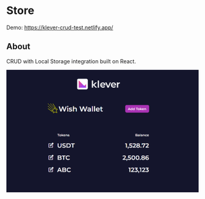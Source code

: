 # Store

Demo: https://klever-crud-test.netlify.app/

## About

CRUD with Local Storage integration built on React.

![preview](./preview.png)
